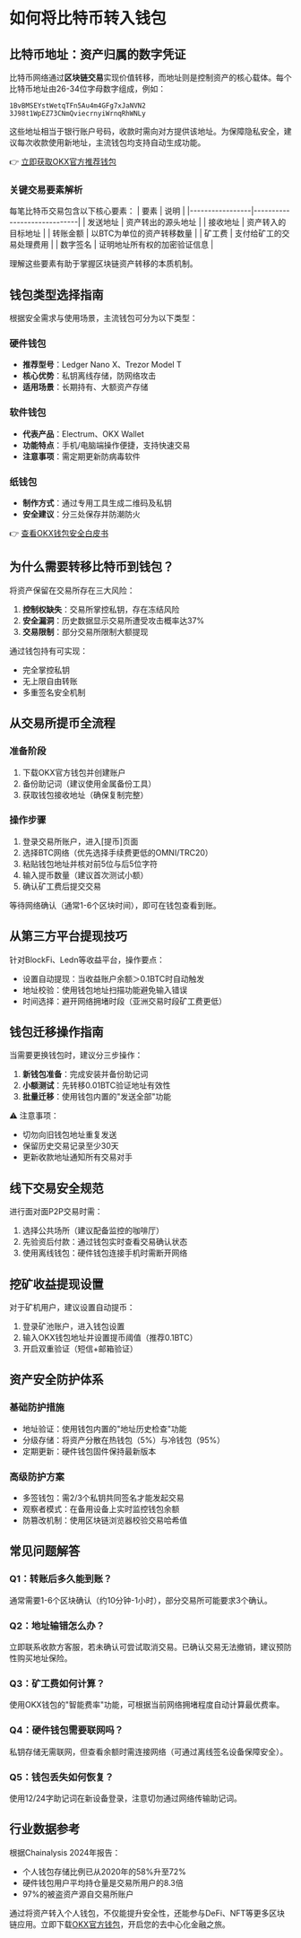 # 如何将比特币转入钱包

## 比特币地址：资产归属的数字凭证
比特币网络通过**区块链交易**实现价值转移，而地址则是控制资产的核心载体。每个比特币地址由26-34位字母数字组成，例如：
```
1BvBMSEYstWetqTFn5Au4m4GFg7xJaNVN2
3J98t1WpEZ73CNmQviecrnyiWrnqRhWNLy
```
这些地址相当于银行账户号码，收款时需向对方提供该地址。为保障隐私安全，建议每次收款使用新地址，主流钱包均支持自动生成功能。

👉 [立即获取OKX官方推荐钱包](https://bit.ly/okx_welcome)

### 关键交易要素解析
每笔比特币交易包含以下核心要素：
| 要素            | 说明                          |
|-----------------|-----------------------------|
| 发送地址        | 资产转出的源头地址              |
| 接收地址        | 资产转入的目标地址              |
| 转账金额        | 以BTC为单位的资产转移数量         |
| 矿工费          | 支付给矿工的交易处理费用          |
| 数字签名        | 证明地址所有权的加密验证信息        |

理解这些要素有助于掌握区块链资产转移的本质机制。

## 钱包类型选择指南
根据安全需求与使用场景，主流钱包可分为以下类型：

### 硬件钱包
- **推荐型号**：Ledger Nano X、Trezor Model T
- **核心优势**：私钥离线存储，防网络攻击
- **适用场景**：长期持有、大额资产存储

### 软件钱包
- **代表产品**：Electrum、OKX Wallet
- **功能特点**：手机/电脑端操作便捷，支持快速交易
- **注意事项**：需定期更新防病毒软件

### 纸钱包
- **制作方式**：通过专用工具生成二维码及私钥
- **安全建议**：分三处保存并防潮防火

👉 [查看OKX钱包安全白皮书](https://bit.ly/okx_welcome)

## 为什么需要转移比特币到钱包？
将资产保留在交易所存在三大风险：
1. **控制权缺失**：交易所掌控私钥，存在冻结风险
2. **安全漏洞**：历史数据显示交易所遭受攻击概率达37%
3. **交易限制**：部分交易所限制大额提现

通过钱包持有可实现：
- 完全掌控私钥
- 无上限自由转账
- 多重签名安全机制

## 从交易所提币全流程
### 准备阶段
1. 下载OKX官方钱包并创建账户
2. 备份助记词（建议使用金属备份工具）
3. 获取钱包接收地址（确保复制完整）

### 操作步骤
1. 登录交易所账户，进入[提币]页面
2. 选择BTC网络（优先选择手续费更低的OMNI/TRC20）
3. 粘贴钱包地址并核对前5位与后5位字符
4. 输入提币数量（建议首次测试小额）
5. 确认矿工费后提交交易

等待网络确认（通常1-6个区块时间），即可在钱包查看到账。

## 从第三方平台提现技巧
针对BlockFi、Ledn等收益平台，操作要点：
- 设置自动提现：当收益账户余额＞0.1BTC时自动触发
- 地址校验：使用钱包地址扫描功能避免输入错误
- 时间选择：避开网络拥堵时段（亚洲交易时段矿工费更低）

## 钱包迁移操作指南
当需要更换钱包时，建议分三步操作：
1. **新钱包准备**：完成安装并备份助记词
2. **小额测试**：先转移0.01BTC验证地址有效性
3. **批量迁移**：使用钱包内置的"发送全部"功能

⚠️ 注意事项：
- 切勿向旧钱包地址重复发送
- 保留历史交易记录至少30天
- 更新收款地址通知所有交易对手

## 线下交易安全规范
进行面对面P2P交易时需：
1. 选择公共场所（建议配备监控的咖啡厅）
2. 先验资后付款：通过钱包实时查看交易确认状态
3. 使用离线钱包：硬件钱包连接手机时需断开网络

## 挖矿收益提现设置
对于矿机用户，建议设置自动提币：
1. 登录矿池账户，进入钱包设置
2. 输入OKX钱包地址并设置提币阈值（推荐0.1BTC）
3. 开启双重验证（短信+邮箱验证）

## 资产安全防护体系
### 基础防护措施
- 地址验证：使用钱包内置的"地址历史检查"功能
- 分级存储：将资产分散在热钱包（5%）与冷钱包（95%）
- 定期更新：硬件钱包固件保持最新版本

### 高级防护方案
- 多签钱包：需2/3个私钥共同签名才能发起交易
- 观察者模式：在备用设备上实时监控钱包余额
- 防篡改机制：使用区块链浏览器校验交易哈希值

## 常见问题解答
### Q1：转账后多久能到账？
通常需要1-6个区块确认（约10分钟-1小时），部分交易所可能要求3个确认。

### Q2：地址输错怎么办？
立即联系收款方客服，若未确认可尝试取消交易。已确认交易无法撤销，建议预防性购买地址保险。

### Q3：矿工费如何计算？
使用OKX钱包的"智能费率"功能，可根据当前网络拥堵程度自动计算最优费率。

### Q4：硬件钱包需要联网吗？
私钥存储无需联网，但查看余额时需连接网络（可通过离线签名设备保障安全）。

### Q5：钱包丢失如何恢复？
使用12/24字助记词在新设备登录，注意切勿通过网络传输助记词。

## 行业数据参考
根据Chainalysis 2024年报告：
- 个人钱包存储比例已从2020年的58%升至72%
- 硬件钱包用户平均持仓量是交易所用户的8.3倍
- 97%的被盗资产源自交易所账户

通过将资产转入个人钱包，不仅能提升安全性，还能参与DeFi、NFT等更多区块链应用。立即下载[OKX官方钱包](https://bit.ly/okx_welcome)，开启您的去中心化金融之旅。